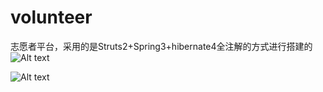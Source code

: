 volunteer
=========

志愿者平台，采用的是Struts2+Spring3+hibernate4全注解的方式进行搭建的
![Alt text](http://a2.qpic.cn/psb?/V12bSnKI1L1iJo/Ri2CP.1RnL3w0kJ2KT.taNR*4N8xg5RzxJAxNqOoN8w!/b/dCsAAAAAAAAA&bo=gAKJAgAAAAADBys!&rf=viewer_4)

![Alt text](http://a3.qpic.cn/psb?/V12bSnKI1L1iJo/5rC6cX7NMaXNfrUB4dhPv9MfZF9vNULUDwKaRi1Gu40!/b/dCwAAAAAAAAA&bo=3wKAAgAAAAADB30!&rf=viewer_4)
